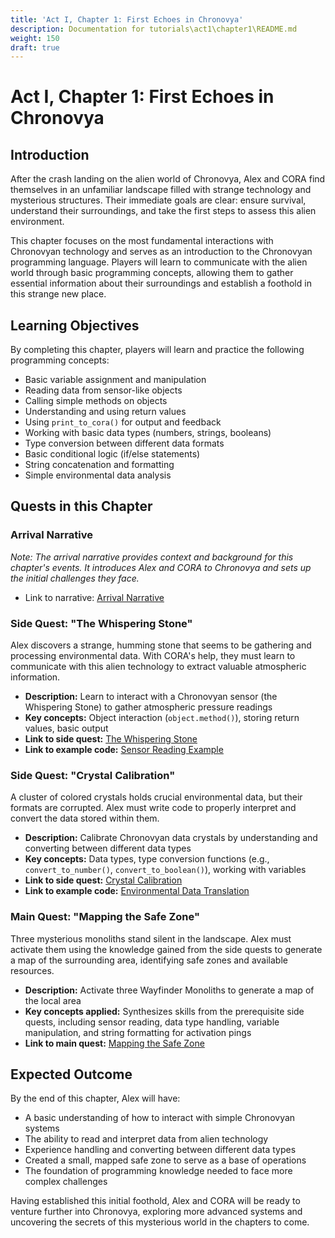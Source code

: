 ```yaml
---
title: 'Act I, Chapter 1: First Echoes in Chronovya'
description: Documentation for tutorials\act1\chapter1\README.md
weight: 150
draft: true
---
```


# Act I, Chapter 1: First Echoes in Chronovya

## Introduction

After the crash landing on the alien world of Chronovya, Alex and CORA find themselves in an unfamiliar landscape filled with strange technology and mysterious structures. Their immediate goals are clear: ensure survival, understand their surroundings, and take the first steps to assess this alien environment.

This chapter focuses on the most fundamental interactions with Chronovyan technology and serves as an introduction to the Chronovyan programming language. Players will learn to communicate with the alien world through basic programming concepts, allowing them to gather essential information about their surroundings and establish a foothold in this strange new place.

## Learning Objectives

By completing this chapter, players will learn and practice the following programming concepts:

- Basic variable assignment and manipulation
- Reading data from sensor-like objects
- Calling simple methods on objects
- Understanding and using return values
- Using `print_to_cora()` for output and feedback
- Working with basic data types (numbers, strings, booleans)
- Type conversion between different data formats
- Basic conditional logic (if/else statements)
- String concatenation and formatting
- Simple environmental data analysis

## Quests in this Chapter

### Arrival Narrative

*Note: The arrival narrative provides context and background for this chapter's events. It introduces Alex and CORA to Chronovya and sets up the initial challenges they face.*

- Link to narrative: [Arrival Narrative](./00_arrival_narrative.md)

### Side Quest: "The Whispering Stone"

Alex discovers a strange, humming stone that seems to be gathering and processing environmental data. With CORA's help, they must learn to communicate with this alien technology to extract valuable atmospheric information.

- **Description:** Learn to interact with a Chronovyan sensor (the Whispering Stone) to gather atmospheric pressure readings
- **Key concepts:** Object interaction (`object.method()`), storing return values, basic output
- **Link to side quest:** [The Whispering Stone](../../examples/side_quests/01_the_whispering_stone.md)
- **Link to example code:** [Sensor Reading Example](../../examples/01_beginner/act1_ch1_ex1_sensor_reading.cvy)

### Side Quest: "Crystal Calibration"

A cluster of colored crystals holds crucial environmental data, but their formats are corrupted. Alex must write code to properly interpret and convert the data stored within them.

- **Description:** Calibrate Chronovyan data crystals by understanding and converting between different data types
- **Key concepts:** Data types, type conversion functions (e.g., `convert_to_number()`, `convert_to_boolean()`), working with variables
- **Link to side quest:** [Crystal Calibration](../../examples/side_quests/02_crystal_calibration.md)
- **Link to example code:** [Environmental Data Translation](../../examples/01_beginner/act1_ch1_ex2_environmental_data_translation.cvy)

### Main Quest: "Mapping the Safe Zone"

Three mysterious monoliths stand silent in the landscape. Alex must activate them using the knowledge gained from the side quests to generate a map of the surrounding area, identifying safe zones and available resources.

- **Description:** Activate three Wayfinder Monoliths to generate a map of the local area
- **Key concepts applied:** Synthesizes skills from the prerequisite side quests, including sensor reading, data type handling, variable manipulation, and string formatting for activation pings
- **Link to main quest:** [Mapping the Safe Zone](../../examples/main_quests/act1_ch1_mq1_mapping_the_safe_zone.md)

## Expected Outcome

By the end of this chapter, Alex will have:

- A basic understanding of how to interact with simple Chronovyan systems
- The ability to read and interpret data from alien technology
- Experience handling and converting between different data types
- Created a small, mapped safe zone to serve as a base of operations
- The foundation of programming knowledge needed to face more complex challenges

Having established this initial foothold, Alex and CORA will be ready to venture further into Chronovya, exploring more advanced systems and uncovering the secrets of this mysterious world in the chapters to come.